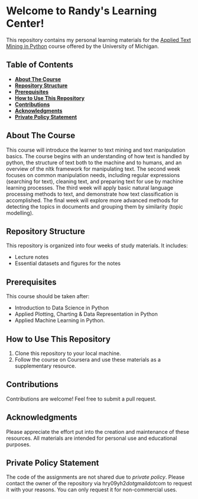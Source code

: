 # **Welcome to Randy's Learning Center!**
This repository contains my personal learning materials for the [Applied Text Mining in Python](https://www.coursera.org/learn/python-text-mining/) course offered by the University of Michigan. 


## **Table of Contents**
  - [**About The Course**](#about-the-course)
  - [**Repository Structure**](#repository-structure)
  - [**Prerequisites**](#prerequisites)
  - [**How to Use This Repository**](#how-to-use-this-repository)
  - [**Contributions**](#contributions)
  - [**Acknowledgments**](#acknowledgments)
  - [**Private Policy Statement**](#private-policy-statement)


## **About The Course**
This course will introduce the learner to text mining and text manipulation basics. The course begins with an understanding of how text is handled by python, the structure of text both to the machine and to humans, and an overview of the nltk framework for manipulating text. The second week focuses on common manipulation needs, including regular expressions (searching for text), cleaning text, and preparing text for use by machine learning processes. The third week will apply basic natural language processing methods to text, and demonstrate how text classification is accomplished. The final week will explore more advanced methods for detecting the topics in documents and grouping them by similarity (topic modelling). 


## **Repository Structure**
This repository is organized into four weeks of study materials. It includes:

- Lecture notes
- Essential datasets and figures for the notes

## **Prerequisites**
This course should be taken after: 
- Introduction to Data Science in Python
- Applied Plotting, Charting & Data Representation in Python
- Applied Machine Learning in Python.

## **How to Use This Repository**

1. Clone this repository to your local machine.
2. Follow the course on Coursera and use these materials as a supplementary resource.

## **Contributions**

Contributions are welcome! Feel free to submit a pull request.

## **Acknowledgments**

Please appreciate the effort put into the creation and maintenance of these resources. All materials are intended for personal use and educational purposes.

## **Private Policy Statement**
The code of the assignments are not shared due to *private policy*. Please contact the owner of the repository via hry09yh2*dot*gmail*dot*com to request it with your reasons. You can only request it for non-commercial uses.